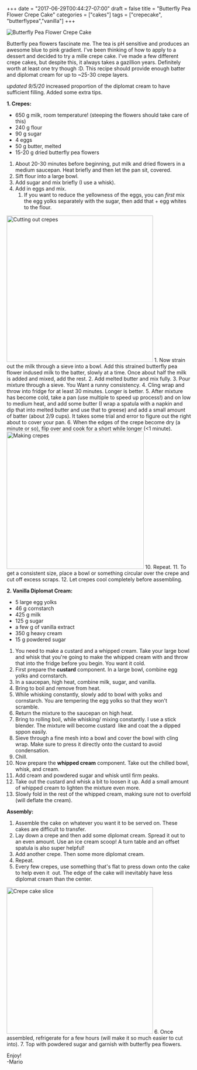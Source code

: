 +++
date = "2017-06-29T00:44:27-07:00"
draft = false
title = "Butterfly Pea Flower Crepe Cake"
categories = ["cakes"]
tags = ["crepecake", "butterflypea","vanilla"]
+++

![Butterfly Pea Flower Crepe Cake](https://farm5.staticflickr.com/4217/35494516691_de4286ecf2_b.jpg)

Butterfly pea flowers fascinate me. The tea is pH sensitive and produces an awesome blue to pink gradient. I've been thinking of how to apply to a dessert and decided to try a mille crepe cake.  I've made a few different crepe cakes, but despite this, it always takes a gazillion years. Definitely worth at least one try though :D. This recipe should provide enough batter and diplomat cream for up to ~25-30 crepe layers.

*updated 9/5/20* increased proportion of the diplomat cream to have sufficient filling. Added some extra tips.


**1. Crepes:**

- 650 g milk, room temperature! (steeping the flowers should take care of this)
- 240 g flour
- 90 g sugar
- 4 eggs
- 50 g butter, melted
- 15-20 g dried butterfly pea flowers

1. About 20-30 minutes before beginning, put milk and dried flowers in a medium saucepan. Heat briefly and then let the pan sit, covered.
2. Sift flour into a large bowl.
3. Add sugar and mix briefly (I use a whisk).
4. Add in eggs and mix.   
   1. If you want to reduce the yellowness of the eggs, you can *first* mix the egg yolks separately with the sugar, then add that + egg whites to the flour.    
<img src="https://farm5.staticflickr.com/4265/35442070010_ed809cd260_z.jpg" alt="Cutting out crepes" style="width: 400px;"/>  
1. Now strain out the milk through a sieve into a bowl. Add this strained butterfly pea flower indused milk to the batter, slowly at a time. Once about half the milk is added and mixed, add the rest.
2. Add melted butter and mix fully.
3. Pour mixture through a sieve. You Want a runny consistency.
4. Cling wrap and throw into fridge for at least 30 minutes. Longer is better.
5. After mixture has become cold, take a pan (use multiple to speed up process!) and on low to medium heat, and add some butter (I wrap a spatula with a napkin and dip that into melted butter and use that to greese) and add a small amount of batter (about 2/9 cups). It takes some trial and error to figure out the right about to cover your pan.
6. When the edges of the crepe become dry (a minute or so), flip over and cook for a short while longer (<1 minute).  
<img src="https://farm5.staticflickr.com/4214/35789990066_e021fe41b3_z.jpg" alt="Making crepes" style="height: 375px;"/>
10. Repeat.
11. To get a consistent size, place a bowl or something circular over the crepe and cut off excess scraps.  
12. Let crepes cool completely before assembling.

**2. Vanilla Diplomat Cream:**

- 5 large egg yolks
- 46 g cornstarch
- 425 g milk
- 125 g sugar
- a few g of vanilla extract 
- 350 g heavy cream
- 15 g powdered sugar

1. You need to make a custard and a whipped cream. Take your large bowl and whisk that you're going to make the whipped cream with and throw that into the fridge before you begin. You want it cold.
2. First prepare the **custard** component. In a large bowl, combine egg yolks and cornstarch.
3. In a saucepan, high heat, combine milk, sugar, and vanilla. 
4. Bring to boil and remove from heat.
5. While whisking constantly, slowly add to bowl with yolks and cornstarch. You are tempering the egg yolks so that they won't scramble.
6. Return the mixture to the saucepan on high heat.
7. Bring to rolling boil, while whisking/ mixing constantly. I use a stick blender. The mixture will become custard  like and coat the a dipped sppon easily.
8. Sieve through a fine mesh into a bowl and cover the bowl with cling wrap. Make sure to press it directly onto the custard to avoid condensation.
9. Chill.
10. Now prepare the **whipped cream** component. Take out the chilled bowl, whisk, and cream. 
11. Add cream and powdered sugar and whisk until firm peaks.
12. Take out the custard and whisk a bit to loosen it up. Add a small amount of whipped cream to lighten the mixture even more.
13. Slowly fold in the rest of the whipped cream, making sure not to overfold (will deflate the cream).

**Assembly:**

1. Assemble the cake on whatever you want it to be served on. These cakes are difficult to transfer.  
2. Lay down a crepe and then add some diplomat cream. Spread it out to an even amount. Use an ice cream scoop! A turn table and an offset spatula is also super helpful!
3. Add another crepe. Then some more diplomat cream.
4. Repeat.
5. Every few crepes, use something that's flat to press down onto the cake to help even it 
out. The edge of the cake will inevitably have less diplomat cream than the center.  
<img src="https://farm5.staticflickr.com/4284/35624806955_0361c75685_b.jpg" alt="Crepe cake slice" style="width: 400px;"/>
6. Once assembled, refrigerate for a few hours (will make it so much easier to cut into).
7. Top with powdered sugar and garnish with butterfly pea flowers.

Enjoy!  
-Mario  

